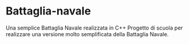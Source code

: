 # Battaglia-navale
Una semplice Battaglia Navale realizzata in C++
Progetto di scuola per realizzare una versione molto semplificata della Battaglia Navale.
